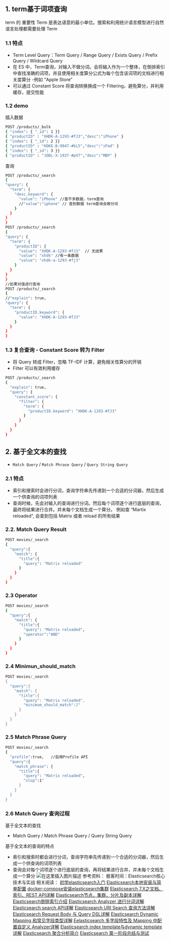 
## 1. term基于词项查询
term 的 重要性
Term 是表达语意的最小单位。搜索和利用统计语言模型进行自然语言处理都需要处理 Term
### 1.1 特点

 - Term Level Query：Term Query / Range Query / Exists Query / Prefix
   Query / Wildcard Query
 - 在 ES 中，Term查询，对输入不做分词。会将输入作为一个整体，在倒排索引中查找准确的词项，并且使用相关度算分公式为每个包含该词项的文档进行相关度算分 -例如 “Apple Store”
 - 可以通过 Constant Score 将查询转换换成一个 Filtering，避免算分，并利用缓存，提交性能

### 1.2 demo
插入数据
```bash
POST /products/_bulk
{ "index": { "_id": 1 }}
{ "productID" : "XHDK-A-1293-#fJ3","desc":"iPhone" }
{ "index": { "_id": 2 }}
{ "productID" : "KDKE-B-9947-#kL5","desc":"iPad" }
{ "index": { "_id": 3 }}
{ "productID" : "JODL-X-1937-#pV7","desc":"MBP" }
```
查询

```bash
POST /products/_search
{
"query": {
  "term": {
    "desc.keyword": {
      "value": "iPhone" //查不多数据，term查询
      //"value":"iphone" // 查到数据 term查询会做分词
    }
  }
}
}
POST /products/_search
{
"query": {
  "term": {
    "productID": {
      "value": "XHDK-A-1293-#fJ3"  // 无结果
      "value": "xhdk" //有一条数据
      "value": "xhdk-a-1293-#fj3"
    }
  }
}
}
//如果对值进行查询
POST /products/_search
{
//"explain": true,
"query": {
  "term": {
    "productID.keyword": {
      "value": "XHDK-A-1293-#fJ3"
    }
  }
}
}
```
### 1.3 复合查询 - Constant Score 转为 Filter

 - 将 Query 转成 Filter，忽略 TF-IDF 计算，避免相关性算分的开销
 - Filter 可以有效利用缓存

```bash
POST /products/_search
{
  "explain": true,
  "query": {
    "constant_score": {
      "filter": {
        "term": {
          "productID.keyword": "XHDK-A-1293-#fJ3"
        }
      }
    }
  }
}
```


## 2. 基于全文本的查找

 - `Match Query` / `Match Phrase Query` / `Query String Query`

### 2.1 特点

 - 索引和搜索时会进行分词，查询字符串先传递到一个合适的分词器，然后生成一个供查询的词项列表
 - 查询时候，先会对输入的查询进行分词。然后每个词项逐个进行底层的查询，最终将结果进行合并。并未每个文档生成一个算分。 例如查 “Martix reloaded”, 会查到包括 Matrix 或者 reload 的所有结果

### 2.2. Match Query Result

```bash
POST movies/_search
{
  "query":{
    "match": {
      "title":{
        "query": "Matrix reloaded"
      }
    }
  }
}
```
### 2.3 Operator


```bash
POST movies/_search
{
  "query":{
    "match": {
      "title":{
        "query": "Matrix reloaded",
        "operator":"AND"
      }
    }
  }
}
```
### 2.4 Minimun_should_match

```c
POST movies/_search
{
  "query":{
    "match": {
      "title":{
        "query": "Matrix reloaded",
        "minimum_should_match":2"
      }
    }
  }
}
```
### 2.5 Match Phrase Query

```bash
POST movies/_search
{
  "profile":true,   //启用Profile API
  "query":{
    "match_phrase": {
      "title":{
        "query": "Matrix reloaded",
        "slop":1"
      }
    }
  }
}
```
### 2.6 Match Query 查询过程
基于全文本的查找

 - Match Query / Match Phrase Query / Query String Query

基于全文本的查询的特点

 - 索引和搜索时都会进行分词，查询字符串先传递到一个合适的分词器，然后生成一个供查询的词项列表
 - 查询会对每个词项逐个进行底层的查询，再将结果进行合并，并未每个文档生成一个算分
![在这里插入图片描述](https://i-blog.csdnimg.cn/blog_migrate/8a15e008379f3fa68a306f3292c10b60.png#pic_center)
参考资料：
极客时间：Elasticsearch核心技术与实战
相关阅读：
[初学elasticsearch入门](https://blog.csdn.net/xixihahalelehehe/article/details/109380768)
[Elasticsearch本地安装与简单配置](https://blog.csdn.net/xixihahalelehehe/article/details/109385145)
[docker-compose安装elasticsearch集群](https://blog.csdn.net/xixihahalelehehe/article/details/109389780)
[Elasticsearch 7.X之文档、索引、REST API详解](https://blog.csdn.net/xixihahalelehehe/article/details/109406518)
[Elasticsearch节点，集群，分片及副本详解](https://blog.csdn.net/xixihahalelehehe/article/details/109406875)
[Elasticsearch倒排索引介绍](https://blog.csdn.net/xixihahalelehehe/article/details/109440345)
[Elasticsearch Analyzer 进行分词详解](https://blog.csdn.net/xixihahalelehehe/article/details/109447777)
[Elasticsearch search API详解](https://blog.csdn.net/xixihahalelehehe/article/details/109449425)
[Elasticsearch URI Search 查询方法详解](https://blog.csdn.net/xixihahalelehehe/article/details/109453253)
[Elasticsearch Request Body 与 Query DSL详解](https://blog.csdn.net/xixihahalelehehe/article/details/109458983)
[Elasticsearch Dynamic Mapping 和常见字段类型详解](https://blog.csdn.net/xixihahalelehehe/article/details/109463294)
[Eelasticsearch 多字段特性及 Mapping 中配置自定义 Analyzer详解](https://blog.csdn.net/xixihahalelehehe/article/details/109476672)
[Elasticsearch index template与dynamic template详解](https://blog.csdn.net/xixihahalelehehe/article/details/109595303)
[Elasticsearch 聚合分析简介](https://blog.csdn.net/xixihahalelehehe/article/details/109625376)
[Elasticsearch 第一阶段总结与测试](https://blog.csdn.net/xixihahalelehehe/article/details/109626903)
